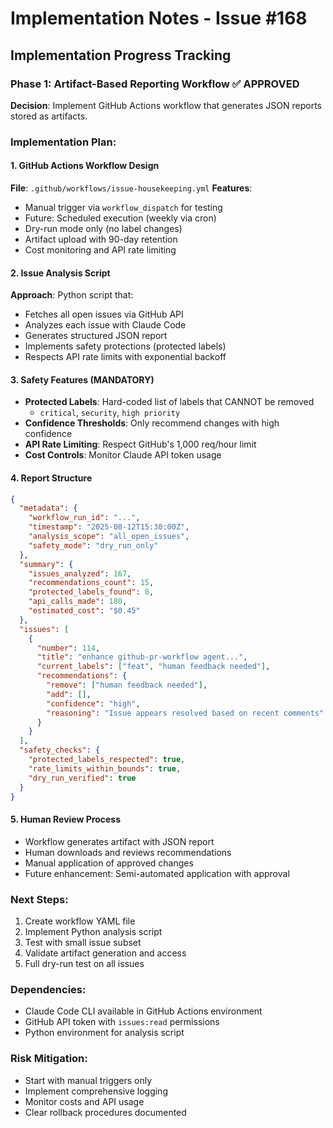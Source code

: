 # Implementation Notes - Issue #168

## Implementation Progress Tracking

### Phase 1: Artifact-Based Reporting Workflow ✅ APPROVED
**Decision**: Implement GitHub Actions workflow that generates JSON reports stored as artifacts.

### Implementation Plan:

#### 1. GitHub Actions Workflow Design
**File**: `.github/workflows/issue-housekeeping.yml`
**Features**:
- Manual trigger via `workflow_dispatch` for testing
- Future: Scheduled execution (weekly via cron)
- Dry-run mode only (no label changes)
- Artifact upload with 90-day retention
- Cost monitoring and API rate limiting

#### 2. Issue Analysis Script
**Approach**: Python script that:
- Fetches all open issues via GitHub API
- Analyzes each issue with Claude Code
- Generates structured JSON report
- Implements safety protections (protected labels)
- Respects API rate limits with exponential backoff

#### 3. Safety Features (MANDATORY)
- **Protected Labels**: Hard-coded list of labels that CANNOT be removed
  - `critical`, `security`, `high priority`
- **Confidence Thresholds**: Only recommend changes with high confidence
- **API Rate Limiting**: Respect GitHub's 1,000 req/hour limit
- **Cost Controls**: Monitor Claude API token usage

#### 4. Report Structure
```json
{
  "metadata": {
    "workflow_run_id": "...",
    "timestamp": "2025-08-12T15:30:00Z",
    "analysis_scope": "all_open_issues",
    "safety_mode": "dry_run_only"
  },
  "summary": {
    "issues_analyzed": 167,
    "recommendations_count": 15,
    "protected_labels_found": 8,
    "api_calls_made": 180,
    "estimated_cost": "$0.45"
  },
  "issues": [
    {
      "number": 114,
      "title": "enhance github-pr-workflow agent...",
      "current_labels": ["feat", "human feedback needed"],
      "recommendations": {
        "remove": ["human feedback needed"],
        "add": [],
        "confidence": "high",
        "reasoning": "Issue appears resolved based on recent comments"
      }
    }
  ],
  "safety_checks": {
    "protected_labels_respected": true,
    "rate_limits_within_bounds": true,
    "dry_run_verified": true
  }
}
```

#### 5. Human Review Process
- Workflow generates artifact with JSON report
- Human downloads and reviews recommendations
- Manual application of approved changes
- Future enhancement: Semi-automated application with approval

### Next Steps:
1. Create workflow YAML file
2. Implement Python analysis script
3. Test with small issue subset
4. Validate artifact generation and access
5. Full dry-run test on all issues

### Dependencies:
- Claude Code CLI available in GitHub Actions environment
- GitHub API token with `issues:read` permissions
- Python environment for analysis script

### Risk Mitigation:
- Start with manual triggers only
- Implement comprehensive logging
- Monitor costs and API usage
- Clear rollback procedures documented